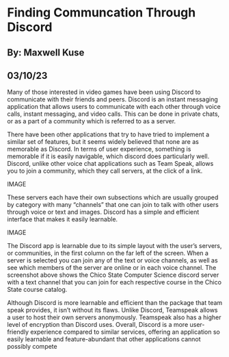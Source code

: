 # Finding Communcation Through Discord
## By: Maxwell Kuse
## 03/10/23

Many of those interested in video games have been using Discord to communicate with their friends and peers. Discord is an instant messaging application that allows users to communicate with each other through voice calls, instant messaging, and video calls. This can be done in private chats, or as a part of a community which is referred to as a server. 

There have been other applications that try to have tried to implement a similar set of features, but it seems widely believed that none are as memorable as Discord. In terms of user experience, something is memorable if it is easily navigable, which discord does particularly well. Discord, unlike other voice chat applications such as Team Speak, allows you to join a community, which they call servers, at the click of a link. 

IMAGE

These servers each have their own subsections which are usually grouped by category with many “channels” that one can join to talk with other users through voice or text and images. Discord has a simple and efficient interface that makes it easily learnable. 

IMAGE

The Discord app is learnable due to its simple layout with the user’s servers, or communities, in the first column on the far left of the screen. When a server is selected you can join any of the text or voice channels, as well as see which members of the server are online or in each voice channel. The screenshot above shows the Chico State Computer Science discord server with a text channel that you can join for each respective course in the Chico State course catalog.

Although Discord is more learnable and efficient than the package that team speak provides, it isn’t without its flaws. Unlike Discord, Teamspeak allows a user to host their own servers anonymously. Teamspeak also has a higher level of encryption than Discord uses. Overall, Discord is a more user-friendly experience compared to similar services, offering an application so easily learnable and feature-abundant that other applications cannot possibly compete

